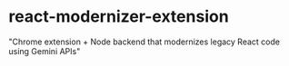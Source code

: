 # react-modernizer-extension
"Chrome extension + Node backend that modernizes legacy React code using Gemini APIs"

